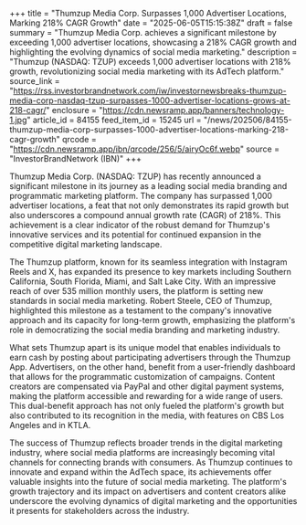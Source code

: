 +++
title = "Thumzup Media Corp. Surpasses 1,000 Advertiser Locations, Marking 218% CAGR Growth"
date = "2025-06-05T15:15:38Z"
draft = false
summary = "Thumzup Media Corp. achieves a significant milestone by exceeding 1,000 advertiser locations, showcasing a 218% CAGR growth and highlighting the evolving dynamics of social media marketing."
description = "Thumzup (NASDAQ: TZUP) exceeds 1,000 advertiser locations with 218% growth, revolutionizing social media marketing with its AdTech platform."
source_link = "https://rss.investorbrandnetwork.com/iw/investornewsbreaks-thumzup-media-corp-nasdaq-tzup-surpasses-1000-advertiser-locations-grows-at-218-cagr/"
enclosure = "https://cdn.newsramp.app/banners/technology-1.jpg"
article_id = 84155
feed_item_id = 15245
url = "/news/202506/84155-thumzup-media-corp-surpasses-1000-advertiser-locations-marking-218-cagr-growth"
qrcode = "https://cdn.newsramp.app/ibn/qrcode/256/5/airyOc6f.webp"
source = "InvestorBrandNetwork (IBN)"
+++

<p>Thumzup Media Corp. (NASDAQ: TZUP) has recently announced a significant milestone in its journey as a leading social media branding and programmatic marketing platform. The company has surpassed 1,000 advertiser locations, a feat that not only demonstrates its rapid growth but also underscores a compound annual growth rate (CAGR) of 218%. This achievement is a clear indicator of the robust demand for Thumzup's innovative services and its potential for continued expansion in the competitive digital marketing landscape.</p><p>The Thumzup platform, known for its seamless integration with Instagram Reels and X, has expanded its presence to key markets including Southern California, South Florida, Miami, and Salt Lake City. With an impressive reach of over 535 million monthly users, the platform is setting new standards in social media marketing. Robert Steele, CEO of Thumzup, highlighted this milestone as a testament to the company's innovative approach and its capacity for long-term growth, emphasizing the platform's role in democratizing the social media branding and marketing industry.</p><p>What sets Thumzup apart is its unique model that enables individuals to earn cash by posting about participating advertisers through the Thumzup App. Advertisers, on the other hand, benefit from a user-friendly dashboard that allows for the programmatic customization of campaigns. Content creators are compensated via PayPal and other digital payment systems, making the platform accessible and rewarding for a wide range of users. This dual-benefit approach has not only fueled the platform's growth but also contributed to its recognition in the media, with features on CBS Los Angeles and in KTLA.</p><p>The success of Thumzup reflects broader trends in the digital marketing industry, where social media platforms are increasingly becoming vital channels for connecting brands with consumers. As Thumzup continues to innovate and expand within the AdTech space, its achievements offer valuable insights into the future of social media marketing. The platform's growth trajectory and its impact on advertisers and content creators alike underscore the evolving dynamics of digital marketing and the opportunities it presents for stakeholders across the industry.</p>